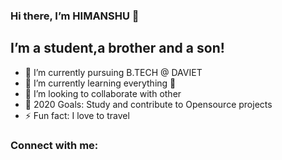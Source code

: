 ### Hi there, I’m HIMANSHU 👋
## I’m a student,a brother and a son!
- 🔭 I’m currently pursuing B.TECH @ DAVIET
- 🌱 I’m currently learning everything 🤣
- 👯 I’m looking to collaborate with other
- 🥅 2020 Goals: Study and contribute to Opensource projects
- ⚡ Fun fact: I love to travel
### Connect with me:

[linkedin]: https://www.linkedin.com/in/himanshu-here/
